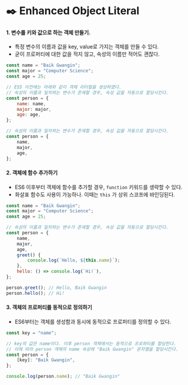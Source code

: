 # ✒️ Enhanced Object Literal

#### 1. 변수를 키와 값으로 하는 객체 만들기.

- 특정 변수의 이름과 값을 key, value로 가지는 객체를 만들 수 있다.
- 굳이 프로퍼티에 대한 값을 적지 않고, 속성의 이름만 적어도 괜찮다.

```javascript
const name = "Baik Gwangin";
const major = "Computer Science";
const age = 25;

// ES5 이전에는 아래와 같이 객체 리터럴을 생성하였다.
// 속성의 이름과 일치하는 변수가 존재할 경우, 속성 값을 자동으로 할당시킨다.
const person = {
	name: name,
	major: major,
	age: age,
};

// 속성의 이름과 일치하는 변수가 존재할 경우, 속성 값을 자동으로 할당시킨다.
const person = {
	name,
	major,
	age,
};
```

#### 2. 객체에 함수 추가하기

- ES6 이후부터 객체에 함수를 추가할 경우, `function` 키워드를 생략할 수 있다.
- 화살표 함수도 사용이 가능하나. 이때는 `this` 가 상위 스코프에 바인딩된다.

```javascript
const name = "Baik Gwangin";
const major = "Computer Science";
const age = 25;

// 속성의 이름과 일치하는 변수가 존재할 경우, 속성 값을 자동으로 할당시킨다.
const person = {
	name,
	major,
	age,
	greet() {
		console.log(`Hello, ${this.name}`);
	},
	hello: () => console.log(`Hi!`),
};

person.greet(); // Hello, Baik Gwangin
person.hello(); // Hi!
```

#### 3. 객체의 프로퍼티를 동적으로 정의하기

- ES6부터는 객체를 생성함과 동시에 동적으로 프로퍼티를 정의할 수 있다.

```javascript
const key = "name";

// key의 값은 name이다. 이후 person 객체에서는 동적으로 프로퍼티를 할당한다.
// 이에 따라 person 객체의 name 속성에 "Baik Gwangin" 문자열을 할당시킨다.
const person = {
	[key]: "Baik Gwangin",
};

console.log(person.name); // "Baik Gwangin"
```
